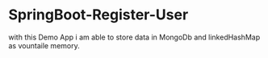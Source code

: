 # SpringBoot-Register-User
with this Demo App i am able to store data in MongoDb and linkedHashMap as vountaile memory.
